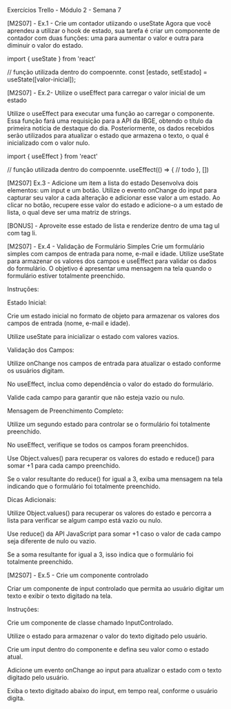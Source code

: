 Exercícios Trello - Módulo 2 - Semana 7

[M2S07] - Ex.1 - Crie um contador utiizando o useState
Agora que você aprendeu a utilizar o hook de estado, sua tarefa é criar um componente de contador com duas funções: uma para aumentar o valor e outra para diminuir o valor do estado.

import { useState } from 'react'

// função utilizada dentro do compoennte.
const [estado, setEstado] = useState([valor-inicial]);

[M2S07] - Ex.2- Utilize o useEffect para carregar o valor inicial de um estado

Utilize o useEffect para executar uma função ao carregar o componente. Essa função fará uma requisição para a API da IBGE, obtendo o título da primeira notícia de destaque do dia. Posteriormente, os dados recebidos serão utilizados para atualizar o estado que armazena o texto, o qual é inicializado com o valor nulo.

import { useEffect } from 'react'

// função utilizada dentro do compoennte.
useEffect(() => {
// todo
}, [])

[M2S07] Ex.3 - Adicione um item a lista do estado
Desenvolva dois elementos: um input e um botão. Utilize o evento onChange do input para capturar seu valor a cada alteração e adicionar esse valor a um estado. Ao clicar no botão, recupere esse valor do estado e adicione-o a um estado de lista, o qual deve ser uma matriz de strings.



[BONUS] - Aproveite esse estado de lista e renderize dentro de uma tag ul com tag li.

[M2S07] - Ex.4 - Validação de Formulário Simples
Crie um formulário simples com campos de entrada para nome, e-mail e idade. Utilize useState para armazenar os valores dos campos e useEffect para validar os dados do formulário. O objetivo é apresentar uma mensagem na tela quando o formulário estiver totalmente preenchido.

Instruções:

Estado Inicial:

Crie um estado inicial no formato de objeto para armazenar os valores dos campos de entrada (nome, e-mail e idade).

Utilize useState para inicializar o estado com valores vazios.

Validação dos Campos:

Utilize onChange nos campos de entrada para atualizar o estado conforme os usuários digitam.

No useEffect, inclua como dependência o valor do estado do formulário.

Valide cada campo para garantir que não esteja vazio ou nulo.

Mensagem de Preenchimento Completo:

Utilize um segundo estado para controlar se o formulário foi totalmente preenchido.

No useEffect, verifique se todos os campos foram preenchidos.

Use Object.values() para recuperar os valores do estado e reduce() para somar +1 para cada campo preenchido.

Se o valor resultante do reduce() for igual a 3, exiba uma mensagem na tela indicando que o formulário foi totalmente preenchido.

Dicas Adicionais:

Utilize Object.values() para recuperar os valores do estado e percorra a lista para verificar se algum campo está vazio ou nulo.

Use reduce() da API JavaScript para somar +1 caso o valor de cada campo seja diferente de nulo ou vazio.

Se a soma resultante for igual a 3, isso indica que o formulário foi totalmente preenchido.

[M2S07] - Ex.5 - Crie um componente controlado


Criar um componente de input controlado que permita ao usuário digitar um texto e exibir o texto digitado na tela.

Instruções:

Crie um componente de classe chamado InputControlado.

Utilize o estado para armazenar o valor do texto digitado pelo usuário.

Crie um input dentro do componente e defina seu valor como o estado atual.

Adicione um evento onChange ao input para atualizar o estado com o texto digitado pelo usuário.

Exiba o texto digitado abaixo do input, em tempo real, conforme o usuário digita.